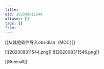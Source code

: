```yaml
---
title: 
uid: 202008311544
aliases: []
tags: []
from: 
---
```

[[从其他软件导入obsidian（MOC）]]

![[202008311544.png]]
![[202008311546.png]]

[[Boninall]]